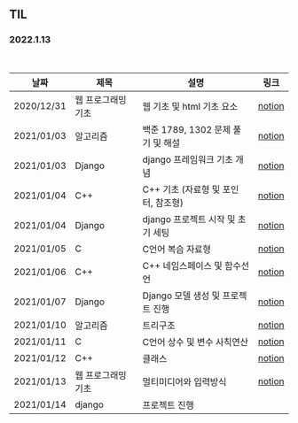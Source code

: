 ## TIL

### 2022.1.13

<br/>

| 날짜 | 제목  | 설명              | 링크     |
| ---- | ----- | ----------------- | -------- |
| 2020/12/31 | 웹 프로그래밍 기초 | 웹 기초 및 html 기초 요소 | [notion](https://pinto-lemon-f3a.notion.site/0bf7c678b8da4477bc2b101341f37bfa) |
| 2021/01/03 | 알고리즘 | 백준 1789, 1302 문제 풀기 및 해설  | [notion](https://pinto-lemon-f3a.notion.site/7512372ca8554d70ae0d52bd3199e92b) |
| 2021/01/03 | Django | django 프레임워크 기초 개념  | [notion](https://pinto-lemon-f3a.notion.site/Django-c6253d70e38240368f655e5eddd0f453) |
| 2021/01/04 | C++ | C++ 기초 (자료형 및 포인터, 참조형)  | [notion](https://pinto-lemon-f3a.notion.site/C-6d72e97f6a084c4b851e52ec7282ebfe) |
| 2021/01/04 | Django | django 프로젝트 시작 및 초기 세팅  | [notion](https://pinto-lemon-f3a.notion.site/Django-63d2a0f393ac4dddafdcbc861aba8eae) |
| 2021/01/05 | C | C언어 복습 자료형  | [notion](https://pinto-lemon-f3a.notion.site/C-a8a89c002c9843488eeb48954d0704b1) |
| 2021/01/06 | C++ | C++ 네임스페이스 및 함수선언  | [notion](https://pinto-lemon-f3a.notion.site/C-732dca7ab9754511afc6232ff0c82601) |
| 2021/01/07 | Django | Django 모델 생성 및 프로젝트 진행  | [notion](https://pinto-lemon-f3a.notion.site/Django-bbd96ecec2f94685ba097128c9c4fad8) |
| 2021/01/10 | 알고리즘 | 트리구조  | [notion](https://pinto-lemon-f3a.notion.site/6547ecfd49454fb2b2027bdfc7f286f1) |
| 2021/01/11 | C | C언어 상수 및 변수 사칙연산  | [notion](https://pinto-lemon-f3a.notion.site/C-65a1fb770e3647fe80793cf094a8ad6b) |
| 2021/01/12 | C++ | 클래스 | [notion](https://pinto-lemon-f3a.notion.site/C-3a2cb21f27c04be5996adb6a91e6968f) |
| 2021/01/13 | 웹 프로그래밍 기초 | 멀티미디어와 입력방식 | [notion](https://pinto-lemon-f3a.notion.site/WEB-1a2bf583e80647e58ffe3a07ffc8f9b7) |
| 2021/01/14 | django |프로젝트 진행 |  |